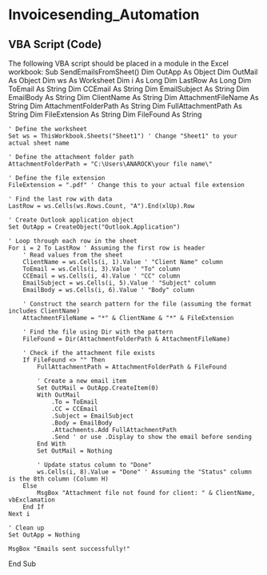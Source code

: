 # Invoicesending_Automation

## VBA Script (Code)
The following VBA script should be placed in a module in the Excel workbook:
Sub SendEmailsFromSheet()
    Dim OutApp As Object
    Dim OutMail As Object
    Dim ws As Worksheet
    Dim i As Long
    Dim LastRow As Long
    Dim ToEmail As String
    Dim CCEmail As String
    Dim EmailSubject As String
    Dim EmailBody As String
    Dim ClientName As String
    Dim AttachmentFileName As String
    Dim AttachmentFolderPath As String
    Dim FullAttachmentPath As String
    Dim FileExtension As String
    Dim FileFound As String
    
    ' Define the worksheet
    Set ws = ThisWorkbook.Sheets("Sheet1") ' Change "Sheet1" to your actual sheet name

    ' Define the attachment folder path
    AttachmentFolderPath = "C:\Users\ANAROCK\your file name\"

    ' Define the file extension
    FileExtension = ".pdf" ' Change this to your actual file extension

    ' Find the last row with data
    LastRow = ws.Cells(ws.Rows.Count, "A").End(xlUp).Row

    ' Create Outlook application object
    Set OutApp = CreateObject("Outlook.Application")

    ' Loop through each row in the sheet
    For i = 2 To LastRow ' Assuming the first row is header
        ' Read values from the sheet
        ClientName = ws.Cells(i, 1).Value ' "Client Name" column
        ToEmail = ws.Cells(i, 3).Value ' "To" column
        CCEmail = ws.Cells(i, 4).Value ' "CC" column
        EmailSubject = ws.Cells(i, 5).Value ' "Subject" column
        EmailBody = ws.Cells(i, 6).Value ' "Body" column

        ' Construct the search pattern for the file (assuming the format includes ClientName)
        AttachmentFileName = "*" & ClientName & "*" & FileExtension

        ' Find the file using Dir with the pattern
        FileFound = Dir(AttachmentFolderPath & AttachmentFileName)

        ' Check if the attachment file exists
        If FileFound <> "" Then
            FullAttachmentPath = AttachmentFolderPath & FileFound

            ' Create a new email item
            Set OutMail = OutApp.CreateItem(0)
            With OutMail
                .To = ToEmail
                .CC = CCEmail
                .Subject = EmailSubject
                .Body = EmailBody
                .Attachments.Add FullAttachmentPath
                .Send ' or use .Display to show the email before sending
            End With
            Set OutMail = Nothing

            ' Update status column to "Done"
            ws.Cells(i, 8).Value = "Done" ' Assuming the "Status" column is the 8th column (Column H)
        Else
            MsgBox "Attachment file not found for client: " & ClientName, vbExclamation
        End If
    Next i

    ' Clean up
    Set OutApp = Nothing

    MsgBox "Emails sent successfully!"
End Sub




